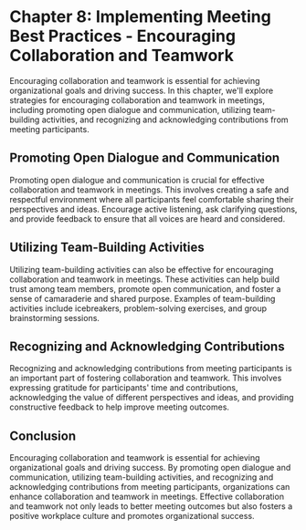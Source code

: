 Chapter 8: Implementing Meeting Best Practices - Encouraging Collaboration and Teamwork
=======================================================================================

Encouraging collaboration and teamwork is essential for achieving organizational goals and driving success. In this chapter, we'll explore strategies for encouraging collaboration and teamwork in meetings, including promoting open dialogue and communication, utilizing team-building activities, and recognizing and acknowledging contributions from meeting participants.

Promoting Open Dialogue and Communication
-----------------------------------------

Promoting open dialogue and communication is crucial for effective collaboration and teamwork in meetings. This involves creating a safe and respectful environment where all participants feel comfortable sharing their perspectives and ideas. Encourage active listening, ask clarifying questions, and provide feedback to ensure that all voices are heard and considered.

Utilizing Team-Building Activities
----------------------------------

Utilizing team-building activities can also be effective for encouraging collaboration and teamwork in meetings. These activities can help build trust among team members, promote open communication, and foster a sense of camaraderie and shared purpose. Examples of team-building activities include icebreakers, problem-solving exercises, and group brainstorming sessions.

Recognizing and Acknowledging Contributions
-------------------------------------------

Recognizing and acknowledging contributions from meeting participants is an important part of fostering collaboration and teamwork. This involves expressing gratitude for participants' time and contributions, acknowledging the value of different perspectives and ideas, and providing constructive feedback to help improve meeting outcomes.

Conclusion
----------

Encouraging collaboration and teamwork is essential for achieving organizational goals and driving success. By promoting open dialogue and communication, utilizing team-building activities, and recognizing and acknowledging contributions from meeting participants, organizations can enhance collaboration and teamwork in meetings. Effective collaboration and teamwork not only leads to better meeting outcomes but also fosters a positive workplace culture and promotes organizational success.
